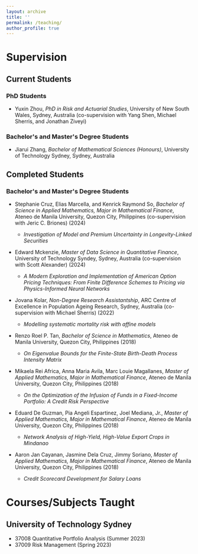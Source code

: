 ```yaml
---
layout: archive
title: ''
permalink: /teaching/
author_profile: true
---
```


# Supervision

## Current Students

### PhD Students

- Yuxin Zhou, *PhD in Risk and Actuarial Studies*, University of New South Wales, Sydney, Australia (co-supervision with Yang Shen, Michael Sherris, and Jonathan Ziveyi)

### Bachelor's and Master's Degree Students

- Jiarui Zhang, *Bachelor of Mathematical Sciences (Honours)*, University of Technology Sydney, Sydney, Australia

## Completed Students

### Bachelor's and Master's Degree Students

- Stephanie Cruz, Elias Marcella, and Kenrick Raymond So, *Bachelor of Science in Applied Mathematics, Major in Mathematical Finance*, Ateneo de Manila University, Quezon City, Philippines (co-supervision with Jeric C. Briones) (2024)
  - *Investigation of Model and Premium Uncertainty in Longevity-Linked Securities*

- Edward Mckenzie, *Master of Data Science in Quantitative Finance*, University of Technology Syndey, Sydney, Australia (co-supervision with Scott Alexander) (2024)
  - *A Modern Exploration and Implementation of American Option Pricing Techniques: From Finite Difference Schemes to Pricing via Physics-Informed Neural Networks*

- Jovana Kolar, *Non-Degree Research Assistantship*, ARC Centre of Excellence in Population Ageing Research, Sydney, Australia (co-supervision with Michael Sherris) (2022)
  - *Modelling systematic mortality risk with affine models*

- Renzo Roel P. Tan, *Bachelor of Science in Mathematics*, Ateneo de Manila University, Quezon City, Philippines (2018)
  - *On Eigenvalue Bounds for the Finite-State Birth-Death Process Intensity Matrix*

- Mikaela Rei Africa, Anna Maria Avila, Marc Louie Magallanes, *Master of Applied Mathematics, Major in Mathematical Finance*, Ateneo de Manila University, Quezon City, Philippines (2018)
  - *On the Optimization of the Infusion of Funds in a Fixed-Income Portfolio: A Credit Risk Perspective*

- Eduard De Guzman, Pia Angeli Espartinez, Joel Mediana, Jr., *Master of Applied Mathematics, Major in Mathematical Finance*, Ateneo de Manila University, Quezon City, Philippines (2018)
  - *Network Analysis of High-Yield, High-Value Export Crops in Mindanao*

- Aaron Jan Cayanan, Jasmine Dela Cruz, Jimmy Soriano, *Master of Applied Mathematics, Major in Mathematical Finance*, Ateneo de Manila University, Quezon City, Philippines (2018)
  - *Credit Scorecard Development for Salary Loans*

# Courses/Subjects Taught

## University of Technology Sydney

- 37008 Quantitative Portfolio Analysis (Summer 2023)
- 37009 Risk Management (Spring 2023)

<!--
{% include base_path %}

{% for post in site.teaching reversed %}
  {% include archive-single.html %}
{% endfor %}
-->

